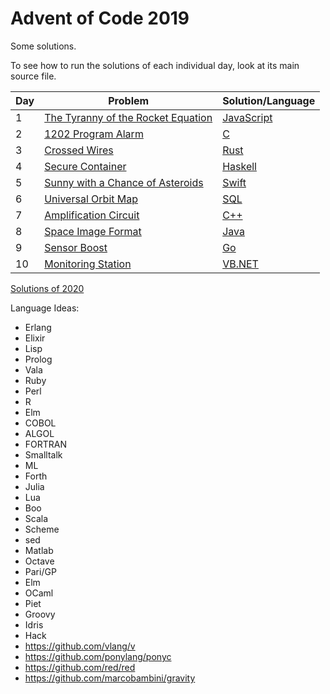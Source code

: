 # Advent of Code 2019

Some solutions.

To see how to run the solutions of each individual day, look at its main source file.


| Day | Problem                                                                   | Solution/Language |
|-----|---------------------------------------------------------------------------|-------------------|
| 1   | [The Tyranny of the Rocket Equation](https://adventofcode.com/2019/day/1) | [JavaScript](01)  |
| 2   | [1202 Program Alarm](https://adventofcode.com/2019/day/2)                 | [C](02)           |
| 3   | [Crossed Wires](https://adventofcode.com/2019/day/3)                      | [Rust](03)        |
| 4   | [Secure Container](https://adventofcode.com/2019/day/4)                   | [Haskell](04)     |
| 5   | [Sunny with a Chance of Asteroids](https://adventofcode.com/2019/day/5)   | [Swift](05)       |
| 6   | [Universal Orbit Map](https://adventofcode.com/2019/day/6)                | [SQL](06)         |
| 7   | [Amplification Circuit](https://adventofcode.com/2019/day/7)              | [C++](07)         |
| 8   | [Space Image Format](https://adventofcode.com/2019/day/8)                 | [Java](08)        |
| 9   | [Sensor Boost](https://adventofcode.com/2019/day/9)                       | [Go](09)          |
| 10  | [Monitoring Station](https://adventofcode.com/2019/day/10)                | [VB.NET](10)      |

[Solutions of 2020](https://github.com/nikeee/advent-of-code-2020)

Language Ideas:
- Erlang
- Elixir
- Lisp
- Prolog
- Vala
- Ruby
- Perl
- R
- Elm
- COBOL
- ALGOL
- FORTRAN
- Smalltalk
- ML
- Forth
- Julia
- Lua
- Boo
- Scala
- Scheme
- sed
- Matlab
- Octave
- Pari/GP
- Elm
- OCaml
- Piet
- Groovy
- Idris
- Hack
- https://github.com/vlang/v
- https://github.com/ponylang/ponyc
- https://github.com/red/red
- https://github.com/marcobambini/gravity
